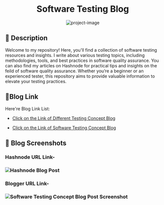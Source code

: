 <h1 id="title" align="center">Software Testing Blog</h1>

<p align="center"><img src="https://socialify.git.ci/shantokumarsaha123/Blog-SoftwareTesting-SQA/image?language=1&amp;name=1&amp;owner=1&amp;stargazers=1&amp;theme=Light" alt="project-image"></p>

## 📝 Description 
Welcome to my repository! Here, you'll find a collection of software testing resources and insights. I write about various testing topics, including methodologies, tools, and best practices in software quality assurance. You can also find my articles on Hashnode for practical tips and insights on the feild of software quality assurance. Whether you’re a beginner or an experienced tester, this repository aims to provide valuable information to elevate your testing practices.


<h2>🚀Blog Link </h2>

Here're Blog Link List:

*  [Click on the Link of Different Testing Concept Blog](https://shanto-kumar-saha.hashnode.dev/?source=top_nav_blog_home)

*  [Click on the Link of Software Testing Concept Blog](https://shantokumarsaha.blogspot.com/2023/03/software-testing.html)


<h2>📸 Blog Screenshots</h2>

<h3> Hashnode URL Link- <h3>

![Hashnode Blog Post](https://github.com/user-attachments/assets/f7efac13-24b3-47ed-a2d7-c17184d51024)

<h3> Blogger URL Link- <h3>

![Software Testing Concept Blog Post Screenshot](https://github.com/shantokumarsaha123/SQA-SoftwareTesting-Blog/assets/122052172/9fb18e7b-7ffa-4150-808e-4afe8a3cef16)

